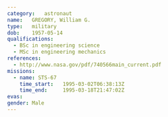 ```yaml
---
category:	astronaut
name:	GREGORY, William G.
type:	military
dob:	1957-05-14
qualifications:
  - BSc in engineering science
  - MSc in engineering mechanics
references:
  - http://www.nasa.gov/pdf/740566main_current.pdf
missions:
  - name: STS-67
    time_start:   1995-03-02T06:38:13Z
    time_end:     1995-03-18T21:47:02Z
evas:
gender:	Male
---
```

